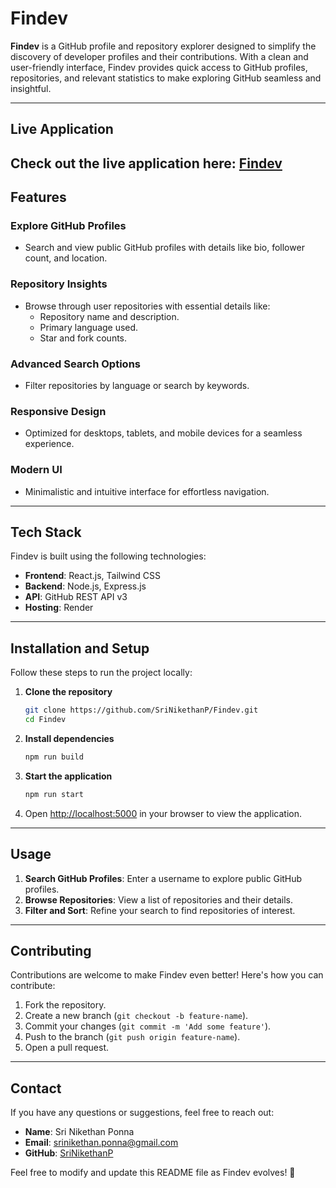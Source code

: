 # **Findev**

**Findev** is a GitHub profile and repository explorer designed to simplify the discovery of developer profiles and their contributions. With a clean and user-friendly interface, Findev provides quick access to GitHub profiles, repositories, and relevant statistics to make exploring GitHub seamless and insightful.

---

## **Live Application**

Check out the live application here: [Findev](https://findev-6d1o.onrender.com)
---

## **Features**

### **Explore GitHub Profiles**
- Search and view public GitHub profiles with details like bio, follower count, and location.

### **Repository Insights**
- Browse through user repositories with essential details like:
  - Repository name and description.
  - Primary language used.
  - Star and fork counts.

### **Advanced Search Options**
- Filter repositories by language or search by keywords.

### **Responsive Design**
- Optimized for desktops, tablets, and mobile devices for a seamless experience.

### **Modern UI**
- Minimalistic and intuitive interface for effortless navigation.

---

## **Tech Stack**

Findev is built using the following technologies:  

- **Frontend**: React.js, Tailwind CSS  
- **Backend**: Node.js, Express.js  
- **API**: GitHub REST API v3  
- **Hosting**: Render
---

## **Installation and Setup**

Follow these steps to run the project locally:

1. **Clone the repository**  
   ```bash
   git clone https://github.com/SriNikethanP/Findev.git
   cd Findev
   ```

2. **Install dependencies**  
   ```bash
   npm run build 
   ```  

3. **Start the application**  
   ```bash
   npm run start
   ```  

4. Open [http://localhost:5000](http://localhost:5000) in your browser to view the application.  

---

## **Usage**

1. **Search GitHub Profiles**: Enter a username to explore public GitHub profiles.
2. **Browse Repositories**: View a list of repositories and their details.
3. **Filter and Sort**: Refine your search to find repositories of interest.

---

## **Contributing**

Contributions are welcome to make Findev even better! Here's how you can contribute:  

1. Fork the repository.  
2. Create a new branch (`git checkout -b feature-name`).  
3. Commit your changes (`git commit -m 'Add some feature'`).  
4. Push to the branch (`git push origin feature-name`).  
5. Open a pull request.  

---

## **Contact**

If you have any questions or suggestions, feel free to reach out:  

- **Name**: Sri Nikethan Ponna  
- **Email**: [srinikethan.ponna@gmail.com](mailto:srinikethan.ponna@gmail.com)  
- **GitHub**: [SriNikethanP](https://github.com/SriNikethanP)  


Feel free to modify and update this README file as Findev evolves! 🚀
